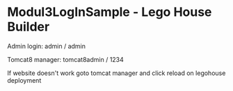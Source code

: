 # Modul3LogInSample - Lego House Builder
Admin login: admin / admin

Tomcat8 manager: tomcat8admin / 1234

If website doesn't work goto tomcat manager and click reload on legohouse deployment
